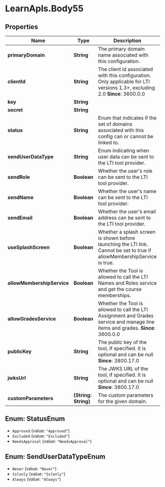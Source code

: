 # LearnApIs.Body55

## Properties
Name | Type | Description | Notes
------------ | ------------- | ------------- | -------------
**primaryDomain** | **String** | The primary domain name associated with this configuration. | [optional] 
**clientId** | **String** | The client id associated with this configuration. Only applicable for LTI versions 1.3+, excluding 2.0  **Since**: 3600.0.0 | [optional] 
**key** | **String** |  | [optional] 
**secret** | **String** |  | [optional] 
**status** | **String** | Enum that indicates if the set of domains associated with this config can or cannot be linked to.   | Type      | Description  | --------- | --------- | | Approved |  | | Excluded |  | | NeedsApproval |   **Since**: 3300.9.0 |  | [optional] 
**sendUserDataType** | **String** | Enum indicating when user data can be sent to the LTI tool provider.   | Type      | Description  | --------- | --------- | | Never |  | | Sslonly |  | | Always |   **Since**: 3300.9.0 |  | [optional] 
**sendRole** | **Boolean** | Whether the user&#x27;s role can be sent to the LTI tool provider. | [optional] 
**sendName** | **Boolean** | Whether the user&#x27;s name can be sent to the LTI tool provider. | [optional] 
**sendEmail** | **Boolean** | Whether the user&#x27;s email address can be sent to the LTI tool provider. | [optional] 
**useSplashScreen** | **Boolean** | Whether a splash screen is shown before launching the LTI link.  Cannot be set to true if allowMembershipService is true. | [optional] 
**allowMembershipService** | **Boolean** | Whether the Tool is allowed to call the LTI Names and Roles service and get the course memberships. | [optional] 
**allowGradesService** | **Boolean** | Whether the Tool is allowed to call the LTI Assignment and Grades service and manage line items and grades.  **Since**: 3600.0.0 | [optional] 
**publicKey** | **String** | The public key of the tool, if specified. It is optional and can be null  **Since**: 3800.17.0 | [optional] 
**jwksUrl** | **String** | The JWKS URL of the tool, if specified. It is optional and can be null  **Since**: 3800.17.0 | [optional] 
**customParameters** | **{String: String}** | The custom parameters for the given domain. | [optional] 

<a name="StatusEnum"></a>
## Enum: StatusEnum

* `Approved` (value: `"Approved"`)
* `Excluded` (value: `"Excluded"`)
* `NeedsApproval` (value: `"NeedsApproval"`)


<a name="SendUserDataTypeEnum"></a>
## Enum: SendUserDataTypeEnum

* `Never` (value: `"Never"`)
* `Sslonly` (value: `"Sslonly"`)
* `Always` (value: `"Always"`)

